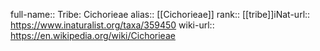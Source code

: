 

full-name:: Tribe: Cichorieae
alias:: [[Cichorieae]]
rank:: [[tribe]]iNat-url:: https://www.inaturalist.org/taxa/359450
wiki-url:: https://en.wikipedia.org/wiki/Cichorieae